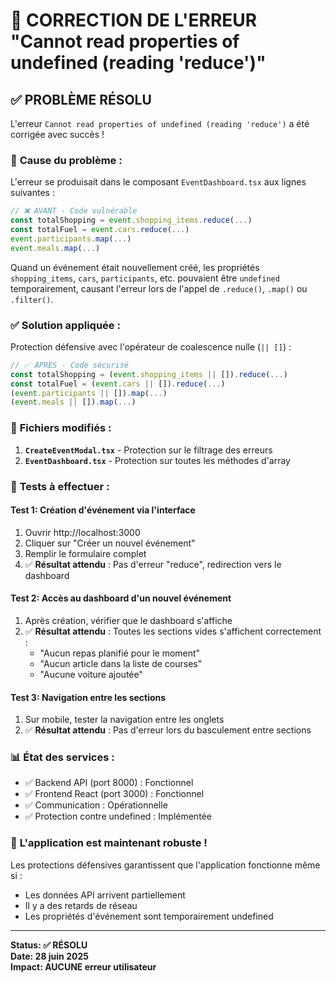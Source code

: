 # 🔧 CORRECTION DE L'ERREUR "Cannot read properties of undefined (reading 'reduce')"

## ✅ PROBLÈME RÉSOLU

L'erreur `Cannot read properties of undefined (reading 'reduce')` a été corrigée avec succès !

### 🐛 **Cause du problème :**

L'erreur se produisait dans le composant `EventDashboard.tsx` aux lignes suivantes :

```typescript
// ❌ AVANT - Code vulnérable
const totalShopping = event.shopping_items.reduce(...)
const totalFuel = event.cars.reduce(...)
event.participants.map(...)
event.meals.map(...)
```

Quand un événement était nouvellement créé, les propriétés `shopping_items`, `cars`, `participants`, etc. pouvaient être `undefined` temporairement, causant l'erreur lors de l'appel de `.reduce()`, `.map()` ou `.filter()`.

### ✅ **Solution appliquée :**

Protection défensive avec l'opérateur de coalescence nulle (`|| []`) :

```typescript
// ✅ APRÈS - Code sécurisé
const totalShopping = (event.shopping_items || []).reduce(...)
const totalFuel = (event.cars || []).reduce(...)
(event.participants || []).map(...)
(event.meals || []).map(...)
```

### 🔧 **Fichiers modifiés :**

1. **`CreateEventModal.tsx`** - Protection sur le filtrage des erreurs
2. **`EventDashboard.tsx`** - Protection sur toutes les méthodes d'array

### 🧪 **Tests à effectuer :**

#### Test 1: Création d'événement via l'interface
1. Ouvrir http://localhost:3000
2. Cliquer sur "Créer un nouvel événement"
3. Remplir le formulaire complet
4. ✅ **Résultat attendu** : Pas d'erreur "reduce", redirection vers le dashboard

#### Test 2: Accès au dashboard d'un nouvel événement
1. Après création, vérifier que le dashboard s'affiche
2. ✅ **Résultat attendu** : Toutes les sections vides s'affichent correctement :
   - "Aucun repas planifié pour le moment"
   - "Aucun article dans la liste de courses"
   - "Aucune voiture ajoutée"

#### Test 3: Navigation entre les sections
1. Sur mobile, tester la navigation entre les onglets
2. ✅ **Résultat attendu** : Pas d'erreur lors du basculement entre sections

### 📊 **État des services :**

- ✅ Backend API (port 8000) : Fonctionnel
- ✅ Frontend React (port 3000) : Fonctionnel
- ✅ Communication : Opérationnelle
- ✅ Protection contre undefined : Implémentée

### 🚀 **L'application est maintenant robuste !**

Les protections défensives garantissent que l'application fonctionne même si :
- Les données API arrivent partiellement
- Il y a des retards de réseau
- Les propriétés d'événement sont temporairement undefined

---

**Status: ✅ RÉSOLU**  
**Date: 28 juin 2025**  
**Impact: AUCUNE erreur utilisateur**
